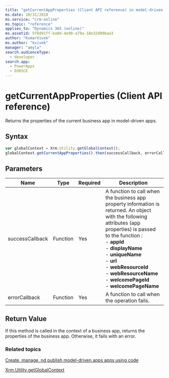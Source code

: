 ```yaml
---
title: "getCurrentAppProperties (Client API reference) in model-driven apps| MicrosoftDocs"
ms.date: 10/31/2018
ms.service: "crm-online"
ms.topic: "reference"
applies_to: "Dynamics 365 (online)"
ms.assetid: 5f8d91ff-ba0d-4e90-a79a-18e32d09baa3
author: "KumarVivek"
ms.author: "kvivek"
manager: "amyla"
search.audienceType: 
  - developer
search.app: 
  - PowerApps
  - D365CE
---
```

# getCurrentAppProperties (Client API reference)



Returns the properties of the current business app in model-driven apps.

## Syntax

```JavaScript
var globalContext = Xrm.Utility.getGlobalContext();
globalContext.getCurrentAppProperties().then(successCallback, errorCallback);
``` 

## Parameters

|Name |Type |Required |Description |
|---|---|---|---|
|successCallback |Function |Yes |A function to call when the business app property information is returned. An object with the following attributes (app properties) is passed to the function :<br/>- **appId**<br/>- **displayName**<br/>- **uniqueName**<br/>- **url**<br/>- **webResourceId**<br/>- **webResourceName**<br/>- **welcomePageId**<br/>- **welcomePageName**|
|errorCallback |Function |Yes |A function to call when the operation fails.  |

## Return Value

If this method is called in the context of a business app, returns the properties of the business app. Otherwise, it fails with an error.

### Related topics

[Create, manage, nd publish model-driven apps apps using code](../../../../create-manage-model-driven-apps-using-code.md)

[Xrm.Utility.getGlobalContext](../getGlobalContext.md) 



